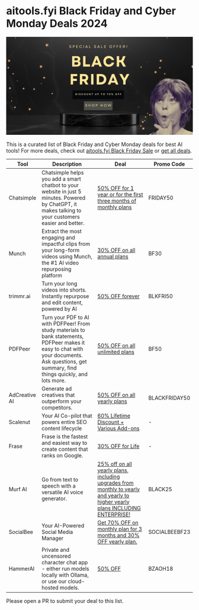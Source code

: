 # aitools.fyi Black Friday and Cyber Monday Deals 2024

![aitools.fyi Black Friday](black-friday.png)

This is a curated list of Black Friday and Cyber Monday deals for best AI tools! For more deals, check out [aitools.fyi Black Friday Sale](https://aitools.fyi/deals) or [get all deals](https://aitools.fyi/black-friday).

| Tool | Description | Deal | Promo Code |
|------|------------|------|------------|
| Chatsimple | Chatsimple helps you add a smart chatbot to your website in just 5 minutes. Powered by ChatGPT, it makes talking to your customers easier and better. | [50% OFF for 1 year or for the first three months of monthly plans](https://www.chatsimple.ai/?via=aitools-fyi) | FRIDAY50 |
| Munch | Extract the most engaging and impactful clips from your long-form videos using Munch, the #1 AI video repurposing platform | [30% OFF on all annual plans](https://www.getmunch.com/?ref=aitools.fyi&utm_source=aitools.fyi&utm_campaign=aitools.fyi&utm_medium=sponsorship) | BF30 |
| trimmr.ai | Turn your long videos into shorts. Instantly repurpose and edit content, powered by AI | [50% OFF forever](https://www.trimmr.ai/app?ref=aitools.fyi&utm_source=aitools.fyi&utm_campaign=black_friday&utm_medium=deals) | BLKFRI50 |
| PDFPeer | Turn your PDF to AI with PDFPeer! From study materials to bank statements, PDFPeer makes it easy to chat with your documents. Ask questions, get summary, find things quickly, and lots more. | [50% OFF on all unlimited plans](https://pdfpeer.com/?ref=aitools.fyi&utm_source=aitools.fyi&utm_campaign=aitools.fyi&utm_medium=sponsorship) | BF50 |
| AdCreative AI | Generate ad creatives that outperform your competitors. | [50% OFF on all yearly plans](https://free-trial.adcreative.ai/aitools-fyi-bf) | BLACKFRIDAY50 |
| Scalenut | Your AI Co-pilot that powers entire SEO content lifecycle | [60% Lifetime Discount + Various Add-ons](https://www.scalenut.com/black-friday?fpr=aitools-fyi) | - |
| Frase | Frase is the fastest and easiest way to create content that ranks on Google. | [30% OFF for Life](https://www.frase.io/?via=nikhil25) | - |
| Murf AI | Go from text to speech with a versatile AI voice generator. | [25% off on all yearly plans, including upgrades from monthly to yearly and yearly to higher yearly plans INCLUDING ENTERPRISE!](https://get.murf.ai/388yfpqwvwp5) | BLACK25 |
| SocialBee | Your AI-Powered Social Media Manager | [Get 70% OFF on monthly plan for 3 months and 30% OFF yearly plan.](https://get.socialbee.io/wcw8ya21lixa-blackriday2023) | SOCIALBEEBF23 |
| HammerAI | Private and uncensored character chat app - either run models locally with Ollama, or use our cloud-hosted models. | [50% OFF](https://www.hammerai.com/) | BZAOH18 |

Please open a PR to submit your deal to this list.
